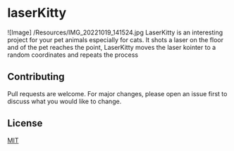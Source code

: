 # laserKitty
![Image] /Resources/IMG_20221019_141524.jpg
LaserKitty is an interesting project for your pet animals especially for cats. It shots a laser on the floor and of the pet reaches the point, LaserKitty moves the laser kointer to a random coordinates and repeats the process 

## Contributing
Pull requests are welcome. For major changes, please open an issue first to discuss what you would like to change.

## License
[MIT](https://choosealicense.com/licenses/mit/)
